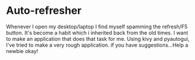# Auto-refresher

Whenever I open my desktop/laptop I find myself spamming the refresh/F5 button. It's become a habit which i inherited back from the old times. I want to make an application that does that task for me. Using kivy and pyautogui, I've tried to make a very rough application. if you have suggestions...Help a newbie okay!
